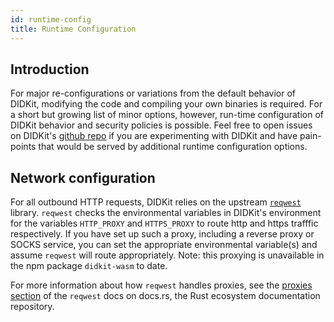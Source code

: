 ```yaml
---
id: runtime-config
title: Runtime Configuration
---
```


## Introduction

For major re-configurations or variations from the default behavior of DIDKit,
modifying the code and compiling your own binaries is required.  For a short but
growing list of minor options, however, run-time configuration of DIDKit
behavior and security policies is possible. Feel free to open issues on DIDKit's
[github repo](https://github.com/spruceid/didkit/issues/) if you are
experimenting with DIDKit and have pain-points that would be served by
additional runtime configuration options.

## Network configuration

For all outbound HTTP requests, DIDKit relies on the upstream
[`reqwest`](https://docs.rs/reqwest/0.11.6/reqwest/) library. `reqwest` checks
the environmental variables in DIDKit's environment for the variables
`HTTP_PROXY` and `HTTPS_PROXY` to route http and
https trafffic respectively.  If you have set up such a proxy, including a
reverse proxy or SOCKS service, you can set the appropriate environmental
variable(s) and assume `reqwest` will route appropriately. Note: this proxying
is unavailable in the npm package `didkit-wasm` to date. 

For more information about how `reqwest` handles proxies, see the [proxies
section](https://docs.rs/reqwest/0.11.6/reqwest/#proxies) of the `reqwest` docs
on docs.rs, the Rust ecosystem documentation repository.